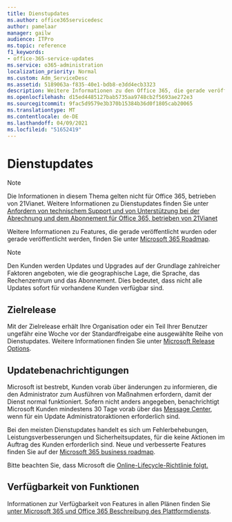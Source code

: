 ```yaml
---
title: Dienstupdates
ms.author: office365servicedesc
author: pamelaar
manager: gailw
audience: ITPro
ms.topic: reference
f1_keywords:
- office-365-service-updates
ms.service: o365-administration
localization_priority: Normal
ms.custom: Adm_ServiceDesc
ms.assetid: 5189063a-f835-40e1-bdb8-e3dd4ecb3323
description: Weitere Informationen zu den Office 365, die gerade veröffentlicht wurden oder gerade veröffentlicht werden, finden Sie in der Microsoft 365 Roadmap.
ms.openlocfilehash: d15ed4485127bab5735aa9748cb2f5693ae272e3
ms.sourcegitcommit: 9fac5d9579e3b370b15384b36d0f1805cab20065
ms.translationtype: MT
ms.contentlocale: de-DE
ms.lasthandoff: 04/09/2021
ms.locfileid: "51652419"
---
```

# <a name="service-updates"></a>Dienstupdates

> [!NOTE]
> Die Informationen in diesem Thema gelten nicht für Office 365, betrieben von 21Vianet. Weitere Informationen zu Dienstupdates finden Sie unter [Anfordern von technischem Support und von Unterstützung bei der Abrechnung und dem Abonnement für Office 365, betrieben von 21Vianet](/microsoft-365/admin/contact-support-for-business-products) 
  
Weitere Informationen zu Features, die gerade veröffentlicht wurden oder gerade veröffentlicht werden, finden Sie unter [Microsoft 365 Roadmap](https://go.microsoft.com/fwlink/?LinkId=509914).
  
> [!NOTE]
> Den Kunden werden Updates und Upgrades auf der Grundlage zahlreicher Faktoren angeboten, wie die geographische Lage, die Sprache, das Rechenzentrum und das Abonnement. Dies bedeutet, dass nicht alle Updates sofort für vorhandene Kunden verfügbar sind. 
  
## <a name="targeted-release"></a>Zielrelease

Mit der Zielrelease erhält Ihre Organisation oder ein Teil Ihrer Benutzer ungefähr eine Woche vor der Standardfreigabe eine ausgewählte Reihe von Dienstupdates. Weitere Informationen finden Sie unter [Microsoft Release Options](/office365/admin/manage/release-options-in-office-365). 
  
## <a name="update-notifications"></a>Updatebenachrichtigungen

Microsoft ist bestrebt, Kunden vorab über änderungen zu informieren, die den Administrator zum Ausführen von Maßnahmen erfordern, damit der Dienst normal funktioniert. Sofern nicht anders angegeben, benachrichtigt Microsoft Kunden mindestens 30 Tage vorab über das [Message Center](/office365/admin/manage/message-center), wenn für ein Update Administratoraktionen erforderlich sind. 
  
Bei den meisten Dienstupdates handelt es sich um Fehlerbehebungen, Leistungsverbesserungen und Sicherheitsupdates, für die keine Aktionen im Auftrag des Kunden erforderlich sind. Neue und verbesserte Features finden Sie auf der [Microsoft 365 business roadmap](https://roadmap.office.com/).
  
Bitte beachten Sie, dass Microsoft die [Online-Lifecycle-Richtlinie folgt.](https://support.microsoft.com/lifecycle#gp/osslpolicy)
  
## <a name="feature-availability"></a>Verfügbarkeit von Funktionen

Informationen zur Verfügbarkeit von Features in allen Plänen finden Sie [unter Microsoft 365 und Office 365 Beschreibung des Plattformdiensts](office-365-platform-service-description.md).
